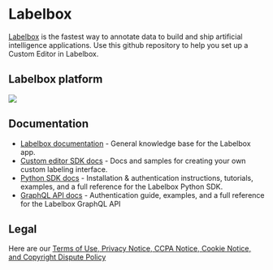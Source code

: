 # Labelbox
[Labelbox](https://www.labelbox.com/) is the fastest way to annotate data to build and ship artificial intelligence applications. Use this github repository to help you set up a Custom Editor in Labelbox.

## Labelbox platform
![](https://labelbox.com/static/images/for-marketing/tdp-workflow.jpg)

## Documentation
* [Labelbox documentation](https://docs.labelbox.com/) - General knowledge base for the Labelbox app.
* [Custom editor SDK docs](https://github.com/Labelbox/labelbox/tree/master/custom-interfaces) - Docs and samples for creating your own custom labeling interface.
* [Python SDK docs](https://docs.labelbox.com/python-sdk/) - Installation & authentication instructions, tutorials, examples, and a full reference for the Labelbox Python SDK.
* [GraphQL API docs](https://docs.labelbox.com/graphql-api/) - Authentication guide, examples, and a full reference for the Labelbox GraphQL API

## Legal
Here are our [Terms of Use, Privacy Notice, CCPA Notice, Cookie Notice, and Copyright Dispute Policy](https://docs.labelbox.com/en/legal)

